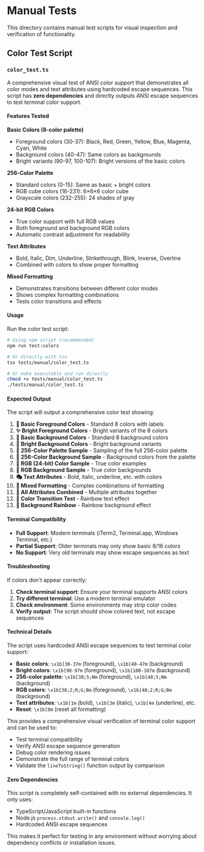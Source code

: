 # Manual Tests

This directory contains manual test scripts for visual inspection and verification of functionality.

## Color Test Script

### `color_test.ts`

A comprehensive visual test of ANSI color support that demonstrates all color modes and text attributes using hardcoded escape sequences. This script has **zero dependencies** and directly outputs ANSI escape sequences to test terminal color support.

#### Features Tested

**Basic Colors (8-color palette)**
- Foreground colors (30-37): Black, Red, Green, Yellow, Blue, Magenta, Cyan, White
- Background colors (40-47): Same colors as backgrounds
- Bright variants (90-97, 100-107): Bright versions of the basic colors

**256-Color Palette**
- Standard colors (0-15): Same as basic + bright colors
- RGB cube colors (16-231): 6×6×6 color cube
- Grayscale colors (232-255): 24 shades of gray

**24-bit RGB Colors**
- True color support with full RGB values
- Both foreground and background RGB colors
- Automatic contrast adjustment for readability

**Text Attributes**
- Bold, Italic, Dim, Underline, Strikethrough, Blink, Inverse, Overline
- Combined with colors to show proper formatting

**Mixed Formatting**
- Demonstrates transitions between different color modes
- Shows complex formatting combinations
- Tests color transitions and effects

#### Usage

Run the color test script:

```bash
# Using npm script (recommended)
npm run test:colors

# Or directly with tsx
tsx tests/manual/color_test.ts

# Or make executable and run directly
chmod +x tests/manual/color_test.ts
./tests/manual/color_test.ts
```

#### Expected Output

The script will output a comprehensive color test showing:

1. **📝 Basic Foreground Colors** - Standard 8 colors with labels
2. **✨ Bright Foreground Colors** - Bright variants of the 8 colors
3. **🎯 Basic Background Colors** - Standard 8 background colors
4. **🌟 Bright Background Colors** - Bright background variants
5. **🌈 256-Color Palette Sample** - Sampling of the full 256-color palette
6. **🎨 256-Color Background Sample** - Background colors from the palette
7. **🌈 RGB (24-bit) Color Sample** - True color examples
8. **🎯 RGB Background Sample** - True color backgrounds
9. **🎭 Text Attributes** - Bold, italic, underline, etc. with colors
10. **🎪 Mixed Formatting** - Complex combinations of formatting
11. **🎪 All Attributes Combined** - Multiple attributes together
12. **🌈 Color Transition Test** - Rainbow text effect
13. **🎨 Background Rainbow** - Rainbow background effect

#### Terminal Compatibility

- **Full Support**: Modern terminals (iTerm2, Terminal.app, Windows Terminal, etc.)
- **Partial Support**: Older terminals may only show basic 8/16 colors
- **No Support**: Very old terminals may show escape sequences as text

#### Troubleshooting

If colors don't appear correctly:

1. **Check terminal support**: Ensure your terminal supports ANSI colors
2. **Try different terminal**: Use a modern terminal emulator
3. **Check environment**: Some environments may strip color codes
4. **Verify output**: The script should show colored text, not escape sequences

#### Technical Details

The script uses hardcoded ANSI escape sequences to test terminal color support:

- **Basic colors**: `\x1b[30-37m` (foreground), `\x1b[40-47m` (background)
- **Bright colors**: `\x1b[90-97m` (foreground), `\x1b[100-107m` (background)
- **256-color palette**: `\x1b[38;5;Nm` (foreground), `\x1b[48;5;Nm` (background)
- **RGB colors**: `\x1b[38;2;R;G;Bm` (foreground), `\x1b[48;2;R;G;Bm` (background)
- **Text attributes**: `\x1b[1m` (bold), `\x1b[3m` (italic), `\x1b[4m` (underline), etc.
- **Reset**: `\x1b[0m` (reset all formatting)

This provides a comprehensive visual verification of terminal color support and can be used to:

- Test terminal compatibility
- Verify ANSI escape sequence generation
- Debug color rendering issues
- Demonstrate the full range of terminal colors
- Validate the `lineToString()` function output by comparison

#### Zero Dependencies

This script is completely self-contained with no external dependencies. It only uses:
- TypeScript/JavaScript built-in functions
- Node.js `process.stdout.write()` and `console.log()`
- Hardcoded ANSI escape sequences

This makes it perfect for testing in any environment without worrying about dependency conflicts or installation issues.
